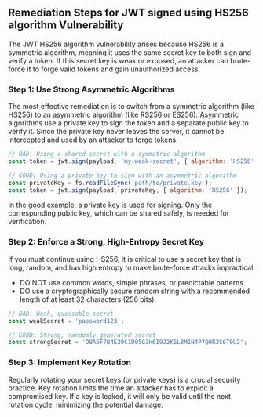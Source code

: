 

## Remediation Steps for JWT signed using HS256 algorithm Vulnerability
The JWT HS256 algorithm vulnerability arises because HS256 is a symmetric algorithm, meaning it uses the same secret key to both sign and verify a token. If this secret key is weak or exposed, an attacker can brute-force it to forge valid tokens and gain unauthorized access.
### Step 1: Use Strong Asymmetric Algorithms
The most effective remediation is to switch from a symmetric algorithm (like HS256) to an asymmetric algorithm (like RS256 or ES256). Asymmetric algorithms use a private key to sign the token and a separate public key to verify it. Since the private key never leaves the server, it cannot be intercepted and used by an attacker to forge tokens.
```javascript
// BAD: Using a shared secret with a symmetric algorithm
const token = jwt.sign(payload, 'my-weak-secret', { algorithm: 'HS256' });

// GOOD: Using a private key to sign with an asymmetric algorithm
const privateKey = fs.readFileSync('path/to/private.key');
const token = jwt.sign(payload, privateKey, { algorithm: 'RS256' });
```
In the good example, a private key is used for signing. Only the corresponding public key, which can be shared safely, is needed for verification.
### Step 2: Enforce a Strong, High-Entropy Secret Key
If you must continue using HS256, it is critical to use a secret key that is long, random, and has high entropy to make brute-force attacks impractical.
* DO NOT use common words, simple phrases, or predictable patterns.
* DO use a cryptographically secure random string with a recommended length of at least 32 characters (256 bits).
```javascript
// BAD: Weak, guessable secret
const weakSecret = 'password123';

// GOOD: Strong, randomly generated secret
const strongSecret = 'D8A6F7B4E29C1D05G3H6I9J2K5L8M1N4P7Q0R3S6T9U2';
```
### Step 3: Implement Key Rotation
Regularly rotating your secret keys (or private keys) is a crucial security practice. Key rotation limits the time an attacker has to exploit a compromised key. If a key is leaked, it will only be valid until the next rotation cycle, minimizing the potential damage.